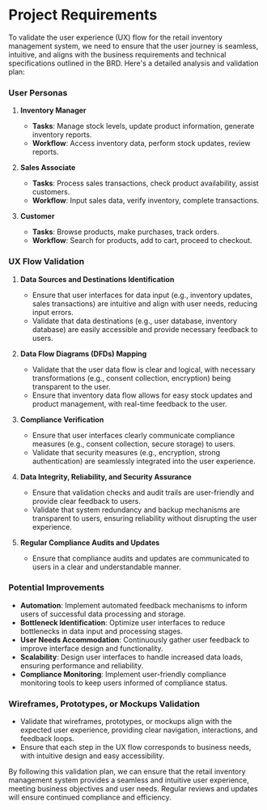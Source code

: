 # Project Requirements

To validate the user experience (UX) flow for the retail inventory management system, we need to ensure that the user journey is seamless, intuitive, and aligns with the business requirements and technical specifications outlined in the BRD. Here's a detailed analysis and validation plan:

### User Personas

1. **Inventory Manager**
   - **Tasks**: Manage stock levels, update product information, generate inventory reports.
   - **Workflow**: Access inventory data, perform stock updates, review reports.

2. **Sales Associate**
   - **Tasks**: Process sales transactions, check product availability, assist customers.
   - **Workflow**: Input sales data, verify inventory, complete transactions.

3. **Customer**
   - **Tasks**: Browse products, make purchases, track orders.
   - **Workflow**: Search for products, add to cart, proceed to checkout.

### UX Flow Validation

1. **Data Sources and Destinations Identification**
   - Ensure that user interfaces for data input (e.g., inventory updates, sales transactions) are intuitive and align with user needs, reducing input errors.
   - Validate that data destinations (e.g., user database, inventory database) are easily accessible and provide necessary feedback to users.

2. **Data Flow Diagrams (DFDs) Mapping**
   - Validate that the user data flow is clear and logical, with necessary transformations (e.g., consent collection, encryption) being transparent to the user.
   - Ensure that inventory data flow allows for easy stock updates and product management, with real-time feedback to the user.

3. **Compliance Verification**
   - Ensure that user interfaces clearly communicate compliance measures (e.g., consent collection, secure storage) to users.
   - Validate that security measures (e.g., encryption, strong authentication) are seamlessly integrated into the user experience.

4. **Data Integrity, Reliability, and Security Assurance**
   - Ensure that validation checks and audit trails are user-friendly and provide clear feedback to users.
   - Validate that system redundancy and backup mechanisms are transparent to users, ensuring reliability without disrupting the user experience.

5. **Regular Compliance Audits and Updates**
   - Ensure that compliance audits and updates are communicated to users in a clear and understandable manner.

### Potential Improvements

- **Automation**: Implement automated feedback mechanisms to inform users of successful data processing and storage.
- **Bottleneck Identification**: Optimize user interfaces to reduce bottlenecks in data input and processing stages.
- **User Needs Accommodation**: Continuously gather user feedback to improve interface design and functionality.
- **Scalability**: Design user interfaces to handle increased data loads, ensuring performance and reliability.
- **Compliance Monitoring**: Implement user-friendly compliance monitoring tools to keep users informed of compliance status.

### Wireframes, Prototypes, or Mockups Validation

- Validate that wireframes, prototypes, or mockups align with the expected user experience, providing clear navigation, interactions, and feedback loops.
- Ensure that each step in the UX flow corresponds to business needs, with intuitive design and easy accessibility.

By following this validation plan, we can ensure that the retail inventory management system provides a seamless and intuitive user experience, meeting business objectives and user needs. Regular reviews and updates will ensure continued compliance and efficiency.
